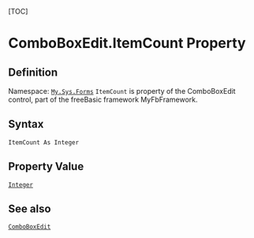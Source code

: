[TOC]
# ComboBoxEdit.ItemCount Property

## Definition
Namespace: [`My.Sys.Forms`](My.Sys.Forms.md)
`ItemCount` is property of the ComboBoxEdit control, part of the freeBasic framework MyFbFramework.
## Syntax
```freeBasic
ItemCount As Integer
```
## Property Value
[`Integer`]("https://www.freebasic.net/wiki/KeyPgInteger")
## See also
[`ComboBoxEdit`](ComboBoxEdit.md)
